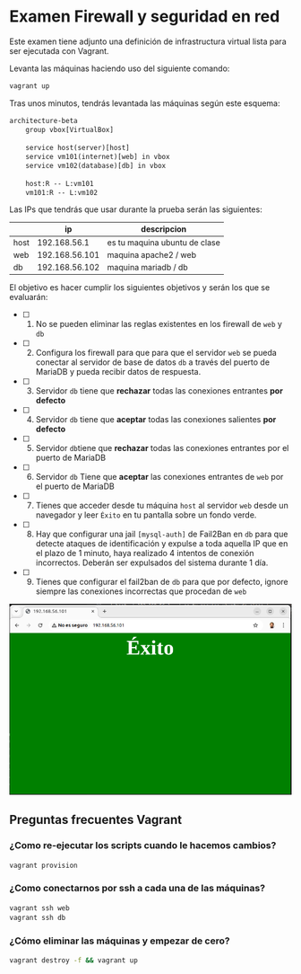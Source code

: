 # Examen Firewall y seguridad en red

Este examen tiene adjunto una definición de infrastructura virtual lista para ser ejecutada con Vagrant.

Levanta las máquinas haciendo uso del siguiente comando:

```sh
vagrant up
```

Tras unos minutos, tendrás levantada las máquinas según este esquema:

```mermaid
architecture-beta
    group vbox[VirtualBox]

    service host(server)[host]
    service vm101(internet)[web] in vbox
    service vm102(database)[db] in vbox

    host:R -- L:vm101
    vm101:R -- L:vm102    
```

Las IPs que tendrás que usar durante la prueba serán las siguientes:

|       | ip             | descripcion                   |
|-------|----------------|-------------------------------|
| host  | 192.168.56.1   | es tu maquina ubuntu de clase |
| web   | 192.168.56.101 | maquina apache2 / web         |
| db    | 192.168.56.102 | maquina mariadb / db          |

El objetivo es hacer cumplir los siguientes objetivos y serán los que se evaluarán:

- [ ] 1. No se pueden eliminar las reglas existentes en los firewall de `web` y `db`

- [ ] 2. Configura los firewall para que para que el servidor `web` se pueda conectar al servidor de base de datos `db` a través del puerto de MariaDB y pueda recibir datos de respuesta.

- [ ] 3. Servidor `db` tiene que **rechazar** todas las conexiones entrantes **por defecto**

- [ ] 4. Servidor `db` tiene que **aceptar** todas las conexiones salientes **por defecto**

- [ ] 5. Servidor `db`tiene que **rechazar** todas las conexiones entrantes por el puerto de MariaDB

- [ ] 6. Servidor `db` Tiene que **aceptar** las conexiones entrantes de `web` por el puerto de MariaDB

- [ ] 7. Tienes que acceder desde tu máquina `host` al servidor `web` desde un navegador y leer `Éxito` en tu pantalla sobre un fondo verde.

- [ ] 8. Hay que configurar una jail `[mysql-auth]` de Fail2Ban en `db` para que detecte ataques de identificación y expulse a toda aquella IP que en el plazo de 1 minuto, haya realizado 4 intentos de conexión incorrectos. Deberán ser expulsados del sistema durante 1 día.

- [ ] 9. Tienes que configurar el fail2ban de `db` para que por defecto, ignore siempre las conexiones incorrectas que procedan de `web`

![Exito](images/exito.png)

## Preguntas frecuentes Vagrant

### ¿Como re-ejecutar los scripts cuando le hacemos cambios?

```sh
vagrant provision
```

### ¿Como conectarnos por ssh a cada una de las máquinas?

```sh
vagrant ssh web
vagrant ssh db
```

### ¿Cómo eliminar las máquinas y empezar de cero?

```sh
vagrant destroy -f && vagrant up 
```

